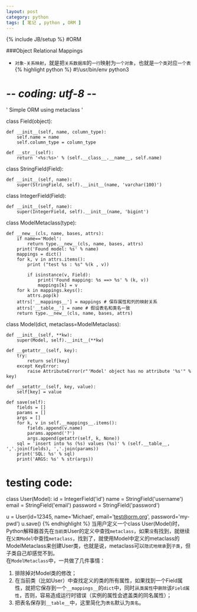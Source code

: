 ```yaml
---
layout: post 
category: python
tags: [ 笔记 , python , ORM ]
---
```

{% include JB/setup %}
#ORM

###Object Relational Mappings
* `对象-关系映射`，就是把`关系数据库`的`一行`映射为`一个对象`，也就是`一个类`对应`一个表`
{% highlight python %}
#!/usr/bin/env python3
# -*- coding: utf-8 -*-

' Simple ORM using metaclass '

class Field(object):

    def __init__(self, name, column_type):
        self.name = name
        self.column_type = column_type

    def __str__(self):
        return '<%s:%s>' % (self.__class__.__name__, self.name)

class StringField(Field):

    def __init__(self, name):
        super(StringField, self).__init__(name, 'varchar(100)')

class IntegerField(Field):

    def __init__(self, name):
        super(IntegerField, self).__init__(name, 'bigint')

class ModelMetaclass(type):

    def __new__(cls, name, bases, attrs):
        if name=='Model':
            return type.__new__(cls, name, bases, attrs)
        print('Found model: %s' % name)
        mappings = dict()
        for k, v in attrs.items():
            print ("test %s : %s" %(k , v))

            if isinstance(v, Field):
                print('Found mapping: %s ==> %s' % (k, v))
                mappings[k] = v
        for k in mappings.keys():
            attrs.pop(k)
        attrs['__mappings__'] = mappings # 保存属性和列的映射关系
        attrs['__table__'] = name # 假设表名和类名一致
        return type.__new__(cls, name, bases, attrs)

class Model(dict, metaclass=ModelMetaclass):

    def __init__(self, **kw):
        super(Model, self).__init__(**kw)

    def __getattr__(self, key):
        try:
            return self[key]
        except KeyError:
            raise AttributeError(r"'Model' object has no attribute '%s'" % key)

    def __setattr__(self, key, value):
        self[key] = value

    def save(self):
        fields = []
        params = []
        args = []
        for k, v in self.__mappings__.items():
            fields.append(v.name)
            params.append('?')
            args.append(getattr(self, k, None))
        sql = 'insert into %s (%s) values (%s)' % (self.__table__, ','.join(fields), ','.join(params))
        print('SQL: %s' % sql)
        print('ARGS: %s' % str(args))

# testing code:

class User(Model):
    id = IntegerField('id')
    name = StringField('username')
    email = StringField('email')
    password = StringField('password')

u = User(id=12345, name='Michael', email='test@orm.org', password='my-pwd')
u.save()
{% endhighlight %}
当用户定义一个class User(Model)时，Python解释器首先在`当前类`User的定义中查找`metaclass`，如果`没`有找到，就继续在`父类Model`中查找`metaclass`，找到了，就使用Model中定义的metaclass的ModelMetaclass来创建User类，也就是说，metaclass可以`隐式地继承`到`子类`，但子类自己却感觉不到。
<br clear="both">
在`ModelMetaclass`中，一共做了几件事情：

1. 排除掉对Model类的修改；
2. 在当前类（比如User）中查找定义的类的所有属性，如果找到一个Field属性，就把它保存到一个`__mappings__`的`dict`中，同时从`类属性`中`删除`该`Field属性`，否则，容易造成运行时错误（实例的属性会遮盖类的同名属性）；
3. 把表名保存到`__table__`中，这里简化为`表名`默认为`类名`。

